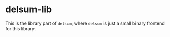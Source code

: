 # delsum-lib
This is the library part of `delsum`, where `delsum` is just a small binary frontend for this library.
